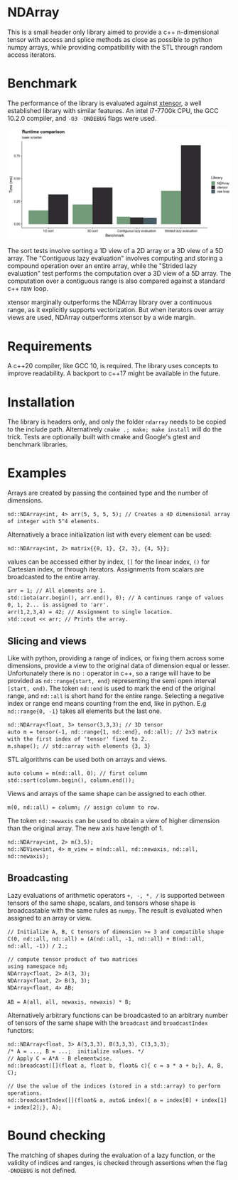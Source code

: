 # NDArray
This is a small header only library aimed to provide a c++ n-dimensional tensor with access
and splice methods as close as possible to python numpy arrays, while providing compatibility with the STL through
random access iterators.

# Benchmark
The performance of the library  is evaluated against 
[xtensor](https://github.com/xtensor-stack/xtensor), a well established library with similar 
features. An intel i7-7700k CPU, the GCC 10.2.0 compiler, and `-O3 -DNDEBUG` flags were used. 

![benchmark](figures/benchmark.png)

The sort tests involve sorting a 1D view of a 2D array or a 3D view of a 5D array.
The "Contiguous lazy evaluation" involves computing and storing a compound operation over an entire 
array, while the "Strided lazy evaluation" test performs the computation over a 3D view of a 5D array.
The computation over a contiguous range is also compared against a standard c++ raw loop.

xtensor marginally outperforms the NDArray library over a continuous range, as it explicitly  supports 
vectorization. But when iterators over array views are used, NDArray outperforms xtensor 
by a wide margin.

# Requirements
A c++20 compiler, like GCC 10, is required. The library uses concepts to improve readability.
A backport to c++17 might be available in the future.
 
# Installation
The library is headers only, and only the folder `ndarray` needs to be copied to the include path.
Alternatively `cmake .; make; make install` will do the trick. Tests are optionally built with cmake 
and Google's gtest and benchmark libraries. 
 
# Examples
Arrays are created by passing the contained type and the number of dimensions.
```
nd::NDArray<int, 4> arr(5, 5, 5, 5); // Creates a 4D dimensional array of integer with 5^4 elements. 
```  
Alternatively a brace initialization list with every element can be used:
```
nd::NDArray<int, 2> matrix{{0, 1}, {2, 3}, {4, 5}};
```

values can be accessed either by index,  `[]` for the linear index, `()` for Cartesian index, 
or through iterators. Assignments from scalars are broadcasted to the entire array.

```
arr = 1; // All elements are 1.
std::iota(arr.begin(), arr.end(), 0); // A continuos range of values 0, 1, 2... is assigned to 'arr'.
arr(1,2,3,4) = 42; // Assignment to single location.
std::cout << arr; // Prints the array. 
```

## Slicing and views
Like with python, providing a range of indices, or fixing them across some dimensions, provide a view
to the original data of dimension equal or lesser. Unfortunately there is no `:` operator in c++,
so a range will have to be provided as `nd::range{start, end}` representing the semi open interval
`[start, end)`. The token `nd::end` is used to mark the end of the original range, and `nd::all`
is short hand for the entire range. Selecting a negative index or range end means counting from the end,
like in python. E.g `nd::range{0, -1}` takes all elements but the last one.

```
nd::NDArray<float, 3> tensor(3,3,3); // 3D tensor
auto m = tensor(-1, nd::range{1, nd::end}, nd::all); // 2x3 matrix with the first index of 'tensor' fixed to 2. 
m.shape(); // std::array with elements {3, 3}
``` 

STL algorithms can be used both on arrays and views.

```
auto column = m(nd::all, 0); // first column
std::sort(column.begin(), column.end());
```

Views and arrays of the same shape can be assigned to each other. 
```
m(0, nd::all) = column; // assign column to row.
```

The token `nd::newaxis` can be used to obtain a view of higher dimension than the original array.
The new axis have length of 1.
```
nd::NDArray<int, 2> m(3,5);
nd::NDView<int, 4> m_view = m(nd::all, nd::newaxis, nd::all, nd::newaxis);
```
 

## Broadcasting
Lazy evaluations of arithmetic operators `+, -, *, /` is supported between tensors
of the same shape, scalars, and tensors whose shape is broadcastable with the same rules as `numpy`. 
The result is evaluated when assigned to an array or view.  


```
// Initialize A, B, C tensors of dimension >= 3 and compatible shape
C(0, nd::all, nd::all) = (A(nd::all, -1, nd::all) + B(nd::all, nd::all, -1)) / 2.;
```

```
// compute tensor product of two matrices
using namespace nd;
NDArray<float, 2> A(3, 3);
NDArray<float, 2> B(3, 3);
NDArray<float, 4> AB;

AB = A(all, all, newaxis, newaxis) * B;
```



Alternatively arbitrary functions can be broadcasted to an arbitrary number of tensors of the same 
shape with the `broadcast` and `broadcastIndex` functors:

```
nd::NDArray<float, 3> A(3,3,3), B(3,3,3), C(3,3,3);
/* A = ..., B = ...;  initialize values. */
// Apply C = A*A - B elementwise.
nd::broadcast([](float a, float b, float& c){ c = a * a + b;}, A, B, C);

```

```
// Use the value of the indices (stored in a std::array) to perform operations.
nd::broadcastIndex([](float& a, auto& index){ a = index[0] + index[1] + index[2];}, A);
```

# Bound checking
The matching of shapes during the evaluation of a lazy function, or the validity of indices and 
ranges, is checked through assertions when the flag `-DNDEBUG` is not defined. 
